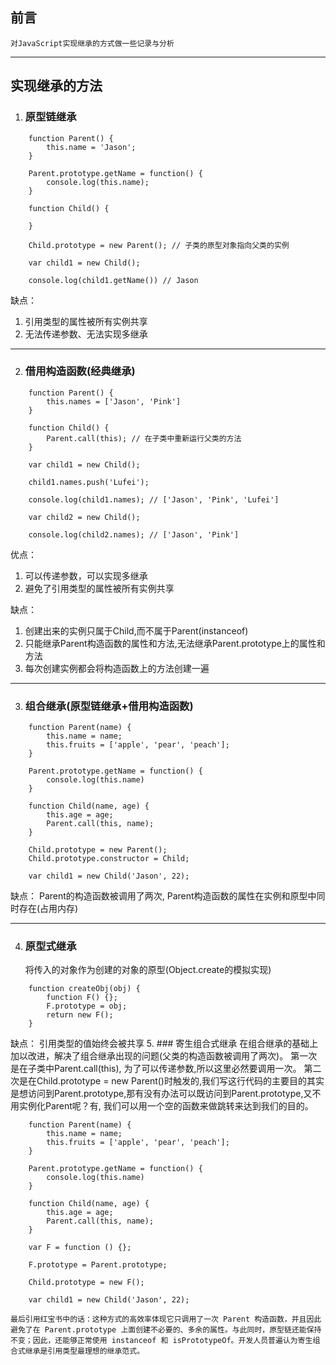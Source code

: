 ## 前言
    对JavaScript实现继承的方式做一些记录与分析
***
## 实现继承的方法
1. ### 原型链继承
```
    function Parent() {
        this.name = 'Jason';
    }

    Parent.prototype.getName = function() {
        console.log(this.name);
    }

    function Child() {
        
    }

    Child.prototype = new Parent(); // 子类的原型对象指向父类的实例

    var child1 = new Child();

    console.log(child1.getName()) // Jason
```
缺点：
1. 引用类型的属性被所有实例共享
2. 无法传递参数、无法实现多继承
***
2. ### 借用构造函数(经典继承)
```
    function Parent() {
        this.names = ['Jason', 'Pink']
    }

    function Child() {
        Parent.call(this); // 在子类中重新运行父类的方法
    }

    var child1 = new Child();

    child1.names.push('Lufei');

    console.log(child1.names); // ['Jason', 'Pink', 'Lufei']

    var child2 = new Child();

    console.log(child2.names); // ['Jason', 'Pink']
```
优点：
1. 可以传递参数，可以实现多继承
2. 避免了引用类型的属性被所有实例共享

缺点： 
1. 创建出来的实例只属于Child,而不属于Parent(instanceof)
2. 只能继承Parent构造函数的属性和方法,无法继承Parent.prototype上的属性和方法
3. 每次创建实例都会将构造函数上的方法创建一遍
***
3. ### 组合继承(原型链继承+借用构造函数)
```
    function Parent(name) {
        this.name = name;
        this.fruits = ['apple', 'pear', 'peach'];
    }

    Parent.prototype.getName = function() {
        console.log(this.name)
    }

    function Child(name, age) {
        this.age = age;
        Parent.call(this, name); 
    }

    Child.prototype = new Parent();
    Child.prototype.constructor = Child;

    var child1 = new Child('Jason', 22);
```
缺点： Parent的构造函数被调用了两次, Parent构造函数的属性在实例和原型中同时存在(占用内存)
***
4. ### 原型式继承
    将传入的对象作为创建的对象的原型(Object.create的模拟实现)
```
    function createObj(obj) {
        function F() {};
        F.prototype = obj;
        return new F();
    }
```
缺点： 引用类型的值始终会被共享
5. ### 寄生组合式继承
    在组合继承的基础上加以改进，解决了组合继承出现的问题(父类的构造函数被调用了两次)。
    第一次是在子类中Parent.call(this), 为了可以传递参数,所以这里必然要调用一次。
    第二次是在Child.prototype = new Parent()时触发的,我们写这行代码的主要目的其实是想访问到Parent.prototype,那有没有办法可以既访问到Parent.prototype,又不用实例化Parent呢？有, 我们可以用一个空的函数来做跳转来达到我们的目的。
```
    function Parent(name) {
        this.name = name;
        this.fruits = ['apple', 'pear', 'peach'];
    }

    Parent.prototype.getName = function() {
        console.log(this.name)
    }

    function Child(name, age) {
        this.age = age;
        Parent.call(this, name); 
    }

    var F = function () {};

    F.prototype = Parent.prototype;

    Child.prototype = new F();

    var child1 = new Child('Jason', 22);
```
    最后引用红宝书中的话：这种方式的高效率体现它只调用了一次 Parent 构造函数，并且因此避免了在 Parent.prototype 上面创建不必要的、多余的属性。与此同时，原型链还能保持不变；因此，还能够正常使用 instanceof 和 isPrototypeOf。开发人员普遍认为寄生组合式继承是引用类型最理想的继承范式。